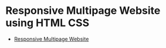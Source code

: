 # Responsive Multipage Website using HTML CSS 

* [Responsive Multipage Website](https://crescentpartha.github.io/web-learning/my-projects/project-1_responsive-multipage-website-using-html-css/index.html "Fully Responsive Multipage Travel Website")
 
